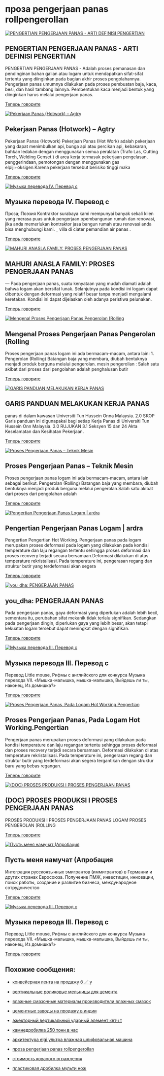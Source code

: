 # проза pengerjaan panas rollpengerollan
<a href="https://mnn.zoosnet.net/LR/Chatpre.aspx?id=MNN94995150&p=https://ateliertankink.nl/" target="_blank">![PENGERTIAN PENGERJAAN PANAS - ARTI DEFINISI PENGERTIAN](https://github.com/aggregatecrushing/img/raw/main/265.jpg)</a>
## PENGERTIAN PENGERJAAN PANAS - ARTI DEFINISI PENGERTIAN
PENGERTIAN PENGERJAAN PANAS - Adalah proses pemanasan dan pendinginan bahan galian atau logam untuk mendapatkan sifat-sifat tertentu yang diinginkan pada bagian akhir proses pengolahannya. Pengerjaan panas umumnya dilakukan pada proses pembuatan baja, kaca, besi, dan hasil tambang lainnya. Pembentukan kaca menjadi bentuk yang diinginkan harus melalui pengerjaan panas.
<a href="https://mnn.zoosnet.net/LR/Chatpre.aspx?id=MNN94995150&p=https://ateliertankink.nl/" target="_blank">Теперь говорите</a>
<a href="https://mnn.zoosnet.net/LR/Chatpre.aspx?id=MNN94995150&p=https://ateliertankink.nl/" target="_blank">![Pekerjaan Panas (Hotwork) – Agtry](https://github.com/aggregatecrushing/img/raw/main/459.jpg)</a>
## Pekerjaan Panas (Hotwork) – Agtry
Pekerjaan Panas (Hotwork) Pekerjaan Panas (Hot Work) adalah pekerjaan yang dapat menimbulkan api, bunga api atau percikan api, kebakaran, bahkan ledakan dengan menggunakan semua peralatan (Trafo Las, Cutting Torch, Welding Genset ) di area kerja termasuk pekerjaan pengelasan, penggerindaan, pemotongan dengan menggunakan gas elpiji+oksigen.Karena pekerjaan tersebut berisiko tinggi maka 
<a href="https://mnn.zoosnet.net/LR/Chatpre.aspx?id=MNN94995150&p=https://ateliertankink.nl/" target="_blank">Теперь говорите</a>
<a href="https://mnn.zoosnet.net/LR/Chatpre.aspx?id=MNN94995150&p=https://ateliertankink.nl/" target="_blank">![Музыка перевода IV. Перевод с ](https://github.com/aggregatecrushing/img/raw/main/700.jpg)</a>
## Музыка перевода IV. Перевод с 
Проза; Поэзия Kontraktor surabaya kami mempunyai banyak sekali klien yang merasa puas untuk pengerjaan ppembangunan rumah dan renovasi, jika anda memerlukan kontraktor jasa bangun rumah atau renovasi anda bisa menghubungi kami. _ villa di ciater pemandian air panas .
<a href="https://mnn.zoosnet.net/LR/Chatpre.aspx?id=MNN94995150&p=https://ateliertankink.nl/" target="_blank">Теперь говорите</a>
<a href="https://mnn.zoosnet.net/LR/Chatpre.aspx?id=MNN94995150&p=https://ateliertankink.nl/" target="_blank">![MAHURI ANASLA FAMILY: PROSES PENGERJAAN PANAS ](https://github.com/aggregatecrushing/img/raw/main/640.jpg)</a>
## MAHURI ANASLA FAMILY: PROSES PENGERJAAN PANAS 
— Pada pengerjaan panas, suatu kenyataan yang mudah diamati adalah bahwa logam akan bersifat lunak. Selanjutnya pada kondisi ini logam dapat dibentuk dengan deformasi yang relatif besar tanpa menjadi mengalami keretakan. Kondisi ini dapat dijelaskan oleh adanya peristiwa pelunakan.
<a href="https://mnn.zoosnet.net/LR/Chatpre.aspx?id=MNN94995150&p=https://ateliertankink.nl/" target="_blank">Теперь говорите</a>
<a href="https://mnn.zoosnet.net/LR/Chatpre.aspx?id=MNN94995150&p=https://ateliertankink.nl/" target="_blank">![Mengenal Proses Pengerjaan Panas Pengerolan (Rolling ](https://github.com/aggregatecrushing/img/raw/main/416.jpg)</a>
## Mengenal Proses Pengerjaan Panas Pengerolan (Rolling 
Proses pengerjaan panas logam ini ada bermacam-macam, antara lain: 1. Pengerolan (Rolling) Batangan baja yang membara, diubah bentuknya menjadi produk berguna melalui pengerolan. mesin pengerollan : Salah satu akibat dari proses dari pengolahan adalah penghalusan butir 
<a href="https://mnn.zoosnet.net/LR/Chatpre.aspx?id=MNN94995150&p=https://ateliertankink.nl/" target="_blank">Теперь говорите</a>
<a href="https://mnn.zoosnet.net/LR/Chatpre.aspx?id=MNN94995150&p=https://ateliertankink.nl/" target="_blank">![GARIS PANDUAN MELAKUKAN KERJA PANAS](https://github.com/aggregatecrushing/img/raw/main/63.jpg)</a>
## GARIS PANDUAN MELAKUKAN KERJA PANAS
panas di dalam kawasan Universiti Tun Hussein Onna Malaysia. 2.0 SKOP Garis panduan ini digunapakai bagi setiap Kerja Panas di Universiti Tun Hussein Onn Malaysia. 3.0 RUJUKAN 3.1 Seksyen 15 dan 24 Akta Keselamatan dan Kesihatan Pekerjaan.
<a href="https://mnn.zoosnet.net/LR/Chatpre.aspx?id=MNN94995150&p=https://ateliertankink.nl/" target="_blank">Теперь говорите</a>
<a href="https://mnn.zoosnet.net/LR/Chatpre.aspx?id=MNN94995150&p=https://ateliertankink.nl/" target="_blank">![Proses Pengerjaan Panas – Teknik Mesin](https://github.com/aggregatecrushing/img/raw/main/704.jpg)</a>
## Proses Pengerjaan Panas – Teknik Mesin
Proses pengerjaan panas logam ini ada bermacam-macam, antara lain sebagai berikut. Pengerolan (Rolling) Batangan baja yang membara, diubah bentuknya menjadi produk berguna melalui pengerolan.Salah satu akibat dari proses dari pengolahan adalah 
<a href="https://mnn.zoosnet.net/LR/Chatpre.aspx?id=MNN94995150&p=https://ateliertankink.nl/" target="_blank">Теперь говорите</a>
<a href="https://mnn.zoosnet.net/LR/Chatpre.aspx?id=MNN94995150&p=https://ateliertankink.nl/" target="_blank">![Pengertian Pengerjaan Panas Logam | ardra](https://github.com/aggregatecrushing/img/raw/main/620.jpg)</a>
## Pengertian Pengerjaan Panas Logam | ardra
Pengertian Pengertian Hot Working. Pengerjaan panas pada logam merupakan proses deformasi pada logam yang dilakukan pada kondisi temperature dan laju regangan tertentu sehingga proses deformasi dan proses recovery terjadi secara bersamaan.Deformasi dilakukan di atas temperature rekristalisasi. Pada temperature ini, pengerasan regang dan struktur butir yang terdeformasi akan segera 
<a href="https://mnn.zoosnet.net/LR/Chatpre.aspx?id=MNN94995150&p=https://ateliertankink.nl/" target="_blank">Теперь говорите</a>
<a href="https://mnn.zoosnet.net/LR/Chatpre.aspx?id=MNN94995150&p=https://ateliertankink.nl/" target="_blank">![you_dha: PENGERJAAN PANAS](https://github.com/aggregatecrushing/img/raw/main/54.jpg)</a>
## you_dha: PENGERJAAN PANAS
Pada pengerjaan panas, gaya deformasi yang diperlukan adalah lebih kecil, sementara itu, perubahan sifat mekanik tidak terlalu signifikan. Sedangkan pada pengerjaan dingin, diperlukan gaya yang lebih besar, akan tetapi kekuatan logam tersebut dapat meningkat dengan signifikan.
<a href="https://mnn.zoosnet.net/LR/Chatpre.aspx?id=MNN94995150&p=https://ateliertankink.nl/" target="_blank">Теперь говорите</a>
<a href="https://mnn.zoosnet.net/LR/Chatpre.aspx?id=MNN94995150&p=https://ateliertankink.nl/" target="_blank">![Музыка перевода III. Перевод с ](https://github.com/aggregatecrushing/img/raw/main/330.jpg)</a>
## Музыка перевода III. Перевод с 
Перевод Little mouse, Рифмы с английского для конкурса Музыка перевода VII. «Мышка-малышка, мышка-малышка, Выйдешь ли ты, наконец, Из домишка?» 
<a href="https://mnn.zoosnet.net/LR/Chatpre.aspx?id=MNN94995150&p=https://ateliertankink.nl/" target="_blank">Теперь говорите</a>
<a href="https://mnn.zoosnet.net/LR/Chatpre.aspx?id=MNN94995150&p=https://ateliertankink.nl/" target="_blank">![Proses Pengerjaan Panas, Pada Logam Hot Working.Pengertian ](https://github.com/aggregatecrushing/img/raw/main/256.jpg)</a>
## Proses Pengerjaan Panas, Pada Logam Hot Working.Pengertian 
Pengerjaan panas merupakan proses deformasi yang dilakukan pada kondisi temperature dan laju regangan tertentu sehingga proses deformasi dan proses recovery terjadi secara bersamaan. Deformasi dilakukan di atas temperature rekristalisasi. Pada temperature ini, pengerasan regang dan struktur butir yang terdeformasi akan segera tergantikan dengan struktur baru yang bebas regangan.
<a href="https://mnn.zoosnet.net/LR/Chatpre.aspx?id=MNN94995150&p=https://ateliertankink.nl/" target="_blank">Теперь говорите</a>
<a href="https://mnn.zoosnet.net/LR/Chatpre.aspx?id=MNN94995150&p=https://ateliertankink.nl/" target="_blank">![(DOC) PROSES PRODUKSI I PROSES PENGERJAAN PANAS ](https://github.com/aggregatecrushing/img/raw/main/503.jpg)</a>
## (DOC) PROSES PRODUKSI I PROSES PENGERJAAN PANAS 
PROSES PRODUKSI I PROSES PENGERJAAN PANAS LOGAM PROSES PENGEROLAN (ROLLING
<a href="https://mnn.zoosnet.net/LR/Chatpre.aspx?id=MNN94995150&p=https://ateliertankink.nl/" target="_blank">Теперь говорите</a>
<a href="https://mnn.zoosnet.net/LR/Chatpre.aspx?id=MNN94995150&p=https://ateliertankink.nl/" target="_blank">![Пусть меня намучат (Апробация ](https://github.com/aggregatecrushing/img/raw/main/378.jpg)</a>
## Пусть меня намучат (Апробация 
Интеграция русскоязычных эмигрантов (иммигрантов) в Германии и других странах Евросоюза. Получение ПМЖ, инвестиции, инновации, поиск работы, создание и развитие бизнеса, международное сотрудничество
<a href="https://mnn.zoosnet.net/LR/Chatpre.aspx?id=MNN94995150&p=https://ateliertankink.nl/" target="_blank">Теперь говорите</a>
<a href="https://mnn.zoosnet.net/LR/Chatpre.aspx?id=MNN94995150&p=https://ateliertankink.nl/" target="_blank">![Музыка перевода III. Перевод с ](https://github.com/aggregatecrushing/img/raw/main/151.jpg)</a>
## Музыка перевода III. Перевод с 
Перевод Little mouse, Рифмы с английского для конкурса Музыка перевода VII. «Мышка-малышка, мышка-малышка, Выйдешь ли ты, наконец, Из домишка?» 
<a href="https://mnn.zoosnet.net/LR/Chatpre.aspx?id=MNN94995150&p=https://ateliertankink.nl/" target="_blank">Теперь говорите</a>
## Похожие сообщения:
* [конвейерная лента на продажу б ／ у](%D0%BA%D0%BE%D0%BD%D0%B2%D0%B5%D0%B9%D0%B5%D1%80%D0%BD%D0%B0%D1%8F%20%D0%BB%D0%B5%D0%BD%D1%82%D0%B0%20%D0%BD%D0%B0%20%D0%BF%D1%80%D0%BE%D0%B4%D0%B0%D0%B6%D1%83%20%D0%B1%20%EF%BC%8F%20%D1%83.md)
* [вертикальные роликовые мельницы для цемента](%D0%B2%D0%B5%D1%80%D1%82%D0%B8%D0%BA%D0%B0%D0%BB%D1%8C%D0%BD%D1%8B%D0%B5%20%D1%80%D0%BE%D0%BB%D0%B8%D0%BA%D0%BE%D0%B2%D1%8B%D0%B5%20%D0%BC%D0%B5%D0%BB%D1%8C%D0%BD%D0%B8%D1%86%D1%8B%20%D0%B4%D0%BB%D1%8F%20%D1%86%D0%B5%D0%BC%D0%B5%D0%BD%D1%82%D0%B0.md)
* [влажные смазочные материалы производители влажных смазок](%D0%B2%D0%BB%D0%B0%D0%B6%D0%BD%D1%8B%D0%B5%20%D1%81%D0%BC%D0%B0%D0%B7%D0%BE%D1%87%D0%BD%D1%8B%D0%B5%20%D0%BC%D0%B0%D1%82%D0%B5%D1%80%D0%B8%D0%B0%D0%BB%D1%8B%20%D0%BF%D1%80%D0%BE%D0%B8%D0%B7%D0%B2%D0%BE%D0%B4%D0%B8%D1%82%D0%B5%D0%BB%D0%B8%20%D0%B2%D0%BB%D0%B0%D0%B6%D0%BD%D1%8B%D1%85%20%D1%81%D0%BC%D0%B0%D0%B7%D0%BE%D0%BA.md)
* [цементные заводы на продажу в индии](%D1%86%D0%B5%D0%BC%D0%B5%D0%BD%D1%82%D0%BD%D1%8B%D0%B5%20%D0%B7%D0%B0%D0%B2%D0%BE%D0%B4%D1%8B%20%D0%BD%D0%B0%20%D0%BF%D1%80%D0%BE%D0%B4%D0%B0%D0%B6%D1%83%20%D0%B2%20%D0%B8%D0%BD%D0%B4%D0%B8%D0%B8.md)
* [эжекторный вертикальный ударный элемент квтч т](%D1%8D%D0%B6%D0%B5%D0%BA%D1%82%D0%BE%D1%80%D0%BD%D1%8B%D0%B9%20%D0%B2%D0%B5%D1%80%D1%82%D0%B8%D0%BA%D0%B0%D0%BB%D1%8C%D0%BD%D1%8B%D0%B9%20%D1%83%D0%B4%D0%B0%D1%80%D0%BD%D1%8B%D0%B9%20%D1%8D%D0%BB%D0%B5%D0%BC%D0%B5%D0%BD%D1%82%20%D0%BA%D0%B2%D1%82%D1%87%20%D1%82.md)
* [камнедробилка 250 тонн в час](%D0%BA%D0%B0%D0%BC%D0%BD%D0%B5%D0%B4%D1%80%D0%BE%D0%B1%D0%B8%D0%BB%D0%BA%D0%B0%20250%20%D1%82%D0%BE%D0%BD%D0%BD%20%D0%B2%20%D1%87%D0%B0%D1%81.md)
* [архитектура elgi ультра влажная шлифовальная машина](%D0%B0%D1%80%D1%85%D0%B8%D1%82%D0%B5%D0%BA%D1%82%D1%83%D1%80%D0%B0%20elgi%20%D1%83%D0%BB%D1%8C%D1%82%D1%80%D0%B0%20%D0%B2%D0%BB%D0%B0%D0%B6%D0%BD%D0%B0%D1%8F%20%D1%88%D0%BB%D0%B8%D1%84%D0%BE%D0%B2%D0%B0%D0%BB%D1%8C%D0%BD%D0%B0%D1%8F%20%D0%BC%D0%B0%D1%88%D0%B8%D0%BD%D0%B0.md)
* [проза pengerjaan panas rollpengerollan](%D0%BF%D1%80%D0%BE%D0%B7%D0%B0%20pengerjaan%20panas%20rollpengerollan.md)
* [стоимость кованого ограждения](%D1%81%D1%82%D0%BE%D0%B8%D0%BC%D0%BE%D1%81%D1%82%D1%8C%20%D0%BA%D0%BE%D0%B2%D0%B0%D0%BD%D0%BE%D0%B3%D0%BE%20%D0%BE%D0%B3%D1%80%D0%B0%D0%B6%D0%B4%D0%B5%D0%BD%D0%B8%D1%8F.md)
* [пластиковая дробилка мульти нож](%D0%BF%D0%BB%D0%B0%D1%81%D1%82%D0%B8%D0%BA%D0%BE%D0%B2%D0%B0%D1%8F%20%D0%B4%D1%80%D0%BE%D0%B1%D0%B8%D0%BB%D0%BA%D0%B0%20%D0%BC%D1%83%D0%BB%D1%8C%D1%82%D0%B8%20%D0%BD%D0%BE%D0%B6.md)
